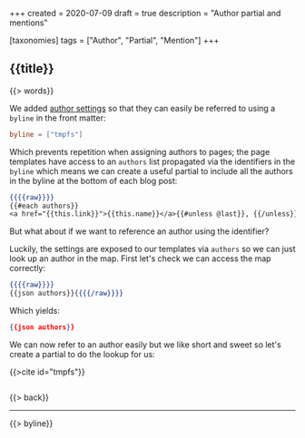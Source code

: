 +++
created = 2020-07-09
draft = true
description = "Author partial and mentions"

[taxonomies]
tags = ["Author", "Partial", "Mention"]
+++

## {{title}}

{{> words}}

We added [author settings][] so that they can easily be referred to using a `byline` in the front matter:

```toml
byline = ["tmpfs"]
```

Which prevents repetition when assigning authors to pages; the page templates have access to an `authors` list propagated via the identifiers in the `byline` which means we can create a useful partial to include all the authors in the byline at the bottom of each blog post:

```handlebars
{{{{raw}}}}
{{#each authors}}
<a href="{{this.link}}">{{this.name}}</a>{{#unless @last}}, {{/unless}}{{/each}}{{{{/raw}}}}
```

But what about if we want to reference an author using the identifier?

Luckily, the settings are exposed to our templates via `authors` so we can just look up an author in the map. First let's check we can access the map correctly:

```handlebars
{{{{raw}}}}
{{json authors}}{{{{/raw}}}}
```

Which yields:

```json
{{json authors}}
```

We can now refer to an author easily but we like short and sweet so let's create a partial to do the lookup for us:

{{>cite id="tmpfs"}}

```handlebars
```

{{> back}}

---

{{> byline}}

[author settings]: https://uwe.app/docs/settings/authors/
